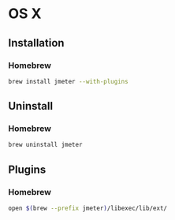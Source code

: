 # OS X

## Installation

### Homebrew

```sh
brew install jmeter --with-plugins
```

## Uninstall

### Homebrew

```sh
brew uninstall jmeter
```

## Plugins

### Homebrew

```sh
open $(brew --prefix jmeter)/libexec/lib/ext/
```
